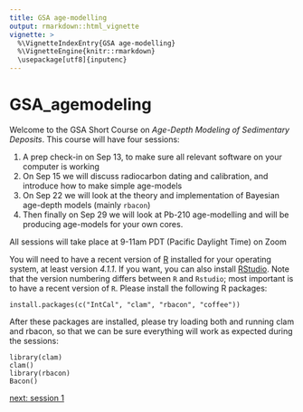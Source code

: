 ```yaml
---
title: GSA age-modelling
output: rmarkdown::html_vignette
vignette: >
  %\VignetteIndexEntry{GSA age-modelling}
  %\VignetteEngine{knitr::rmarkdown}
  \usepackage[utf8]{inputenc}
---
```



# GSA_agemodeling

Welcome to the GSA Short Course on *Age-Depth Modeling of Sedimentary Deposits*. This course will have four sessions:

1. A prep check-in on Sep 13, to make sure all relevant software on your computer is working
2. On Sep 15 we will discuss radiocarbon dating and calibration, and introduce how to make simple age-models
3. On Sep 22 we will look at the theory and implementation of Bayesian age-depth models (mainly `rbacon`)
4. Then finally on Sep 29 we will look at Pb-210 age-modelling and will be producing age-models for your own cores.

All sessions will take place at 9-11am PDT (Pacific Daylight Time) on Zoom

You will need to have a recent version of [R](http://r-project.org) installed for your operating system, at least version *4.1.1*. If you want, you can also install [RStudio](http://www.rstudio.com). Note that the version numbering differs between `R` and `Rstudio`; most important is to have a recent version of `R`.
Please install the following R packages:

```{r}
install.packages(c("IntCal", "clam", "rbacon", "coffee"))
```
After these packages are installed, please try loading both and running clam and rbacon, so that we can be sure everything will work as expected during the sessions:

```{r}
library(clam)
clam()
library(rbacon)
Bacon()
```

[next: session 1](session_1.html)
